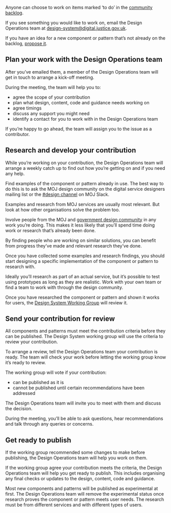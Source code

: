 Anyone can choose to work on items marked ‘to do’ in the [community backlog](/community/backlog/).

If you see something you would like to work on, email the Design Operations team at design-system@digital.justice.gov.uk.

If you have an idea for a new component or pattern that’s not already on the backlog, [propose it](/community/propose-a-component-or-pattern).

## Plan your work with the Design Operations team

After you’ve emailed them, a member of the Design Operations team will get in touch to arrange a kick-off meeting.

During the meeting, the team will help you to:

- agree the scope of your contribution
- plan what design, content, code and guidance needs working on
- agree timings
- discuss any support you might need
- identify a contact for you to work with in the Design Operations team

If you’re happy to go ahead, the team will assign you to the issue as a contributor.

## Research and develop your contribution

While you’re working on your contribution, the Design Operations team will arrange a weekly catch up to find out how you’re getting on and if you need any help.

Find examples of the component or pattern already in use. The best way to do this is to ask the MOJ design community on the digital service designers mailing list or the [#design channel](https://mojdt.slack.com/messages/design) on MOJ Slack.

Examples and research from MOJ services are usually most relevant. But look at how other organisations solve the problem too.

Involve people from the MOJ and [government design community](https://www.gov.uk/service-manual/communities/design-community) in any work you’re doing. This makes it less likely that you’ll spend time doing work or research that’s already been done.

By finding people who are working on similar solutions, you can benefit from progress they’ve made and relevant research they’ve done.

Once you have collected some examples and research findings, you should start designing a specific implementation of the component or pattern to research with.

Ideally you’ll research as part of an actual service, but it’s possible to test using prototypes as long as they are realistic. Work with your own team or find a team to work with through the design community.

Once you have researched the component or pattern and shown it works for users, the [Design System Working Group](/community/design-system-working-group/) will review it.

## Send your contribution for review

All components and patterns must meet the contribution criteria before they can be published. The Design System working group will use the criteria to review your contribution.

To arrange a review, tell the Design Operations team your contribution is ready. The team will check your work before letting the working group know it’s ready to review.

The working group will vote if your contribution:

- can be published as it is
- cannot be published until certain recommendations have been addressed

The Design Operations team will invite you to meet with them and discuss the decision.

During the meeting, you’ll be able to ask questions, hear recommendations and talk through any queries or concerns.

## Get ready to publish

If the working group recommended some changes to make before publishing, the Design Operations team will help you work on them.

If the working group agree your contribution meets the criteria, the Design Operations team will help you get ready to publish. This includes organising any final checks or updates to the design, content, code and guidance.

Most new components and patterns will be published as experimental at first. The Design Operations team will remove the experimental status once research proves the component or pattern meets user needs. The research must be from different services and with different types of users.